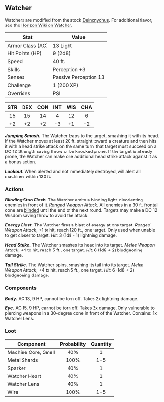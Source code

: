 <!-- +template machine watcher dnd5ecombat -->

## Watcher

Watchers are modified from the stock [Deinonychus](https://www.dndbeyond.com/monsters/deinonychus).
For additional flavor, see the [Horizon Wiki on Watcher](https://horizon.fandom.com/wiki/Watcher).

| Stat | Value |
| ---- | ----- |
| Armor Class (AC) | 13 Light |
| Hit Points (HP) | 9 (2d8) |
| Speed | 40 ft. |
| Skills | Perception +3 |
| Senses | Passive Perception 13 |
| Challenge | 1 (200 XP) |
| Overrides | PSI |

| STR | DEX | CON | INT | WIS | CHA |
| :---: | :---: | :---: | :---: | :---: | :---: |
| 15 | 15 | 14 | 4 | 12 | 6 |
| +2 | +2 | +2 | -3 | +1 | -2 |

_**Jumping Smash.**_
The Watcher leaps to the target, smashing it with its head.
If the Watcher moves at least 20 ft. straight toward a creature and then hits it with a head strike attack on the same turn, that target must succeed on a DC 12 Strength saving throw or be knocked prone.
If the target is already prone, the Watcher can make one additional head strike attack against it as a bonus action.

_**Lookout.**_
When alerted and not immediately destroyed, will alert all machines within 120 ft.

### Actions

_**Blinding Stun Flash.**_
The Watcher emits a blinding light, disorienting enemies in front of it.
_Ranged Weapon Attack_.
All enemies in a 30 ft. frontal cone are [blinded](https://www.dndbeyond.com/compendium/rules/basic-rules/appendix-a-conditions#Blinded) until the end of the next round.
Targets may make a DC 12 Wisdom saving throw to avoid the attack.

_**Energy Blast.**_
The Watcher fires a blast of energy at one target.
_Ranged Weapon Attack_, +1 to hit, reach 120 ft., one target.
Only used when unable to get closer to target.
_Hit:_ 3 (1d8 - 1) lightning damage.

_**Head Strike.**_
The Watcher smashes its head into its target.
_Melee Weapon Attack_, +4 to hit, reach 5 ft., one target.
_Hit:_ 6 (1d8 + 2) bludgeoning damage.

_**Tail Strike.**_
The Watcher spins, smashing its tail into its target.
_Melee Weapon Attack_, +4 to hit, reach 5 ft., one target.
_Hit:_ 6 (1d8 + 2) bludgeoning damage.

### Components

_**Body.**_
AC 13, 9 HP, cannot be torn off.
Takes 2x lightning damage.

_**Eye.**_
AC 15, 9 HP, cannot be torn off.
Takes 2x damage.
Only vulnerable to piercing weapons in a 30-degree cone in front of the Watcher.
Contains: 1x Watcher Lens.

### Loot

| Component | Probability | Quantity |
| --- | :---: | :---: |
| Machine Core, Small | 40% | 1 |
| Metal Shards | 100% | 1-5 |
| Sparker | 40% | 1 |
| Watcher Heart | 40% | 1 |
| Watcher Lens | 40% | 1 |
| Wire | 100% | 1-5 |


<!-- -template machine watcher dnd5ecombat -->
